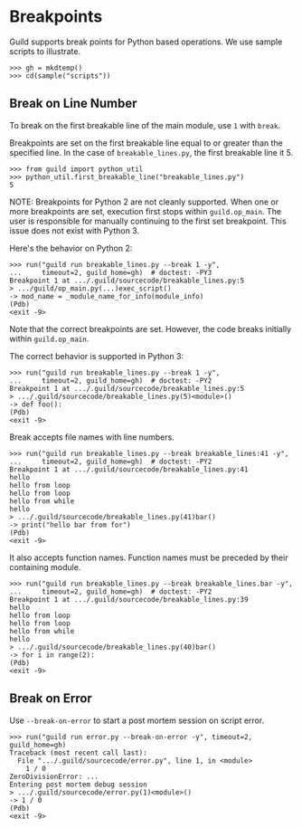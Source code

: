 # Breakpoints

Guild supports break points for Python based operations. We use sample
scripts to illustrate.

    >>> gh = mkdtemp()
    >>> cd(sample("scripts"))

## Break on Line Number

To break on the first breakable line of the main module, use `1` with
`break`.

Breakpoints are set on the first breakable line equal to or greater
than the specified line. In the case of `breakable_lines.py`, the
first breakable line it 5.

    >>> from guild import python_util
    >>> python_util.first_breakable_line("breakable_lines.py")
    5

NOTE: Breakpoints for Python 2 are not cleanly supported. When one or
more breakpoints are set, execution first stops within
`guild.op_main`. The user is responsible for manually continuing to
the first set breakpoint. This issue does not exist with Python 3.

Here's the behavior on Python 2:

    >>> run("guild run breakable_lines.py --break 1 -y",
    ...     timeout=2, guild_home=gh)  # doctest: -PY3
    Breakpoint 1 at .../.guild/sourcecode/breakable_lines.py:5
    > .../guild/op_main.py(...)exec_script()
    -> mod_name = _module_name_for_info(module_info)
    (Pdb)
    <exit -9>

Note that the correct breakpoints are set. However, the code breaks
initially within `guild.op_main`.

The correct behavior is supported in Python 3:

    >>> run("guild run breakable_lines.py --break 1 -y",
    ...     timeout=2, guild_home=gh)  # doctest: -PY2
    Breakpoint 1 at .../.guild/sourcecode/breakable_lines.py:5
    > .../.guild/sourcecode/breakable_lines.py(5)<module>()
    -> def foo():
    (Pdb)
    <exit -9>

Break accepts file names with line numbers.

    >>> run("guild run breakable_lines.py --break breakable_lines:41 -y",
    ...     timeout=2, guild_home=gh)  # doctest: -PY2
    Breakpoint 1 at .../.guild/sourcecode/breakable_lines.py:41
    hello
    hello from loop
    hello from loop
    hello from while
    hello
    > .../.guild/sourcecode/breakable_lines.py(41)bar()
    -> print("hello bar from for")
    (Pdb)
    <exit -9>

It also accepts function names. Function names must be preceded by
their containing module.

    >>> run("guild run breakable_lines.py --break breakable_lines.bar -y",
    ...     timeout=2, guild_home=gh)  # doctest: -PY2
    Breakpoint 1 at .../.guild/sourcecode/breakable_lines.py:39
    hello
    hello from loop
    hello from loop
    hello from while
    hello
    > .../.guild/sourcecode/breakable_lines.py(40)bar()
    -> for i in range(2):
    (Pdb)
    <exit -9>

## Break on Error

Use `--break-on-error` to start a post mortem session on script error.

    >>> run("guild run error.py --break-on-error -y", timeout=2, guild_home=gh)
    Traceback (most recent call last):
      File ".../.guild/sourcecode/error.py", line 1, in <module>
        1 / 0
    ZeroDivisionError: ...
    Entering post mortem debug session
    > .../.guild/sourcecode/error.py(1)<module>()
    -> 1 / 0
    (Pdb)
    <exit -9>
